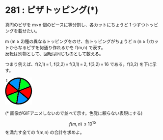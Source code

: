 # 281 : ピザトッピング\(\*\)

真円のピザを m×n 個のピースに等分割し、各カットにちょうど 1 つずつトッピングを載せたい。

m \(m ≥ 2\)種の異なるトッピングをのせ、各トッピングがちょうど n \(n ≥ 1\)カットからなるピザを何通り作れるかを f\(m,n\) で表す。  
反転は別物として、回転は同じものとして数える。

つまり例えば、f\(2,1\) = 1, f\(2,2\) = f\(3,1\) = 2, f\(3,2\) = 16 である。f\(3,2\) を下に示す。

![](../../.gitbook/assets/image%20%2820%29.png)

\(\* 画像がGIFアニメしないので並べて示す。色覚に頼らない表現にする\)

$$f(m,n) \leq 10^{15}$$を満たす全ての f\(m,n\) の合計を求めよ。

